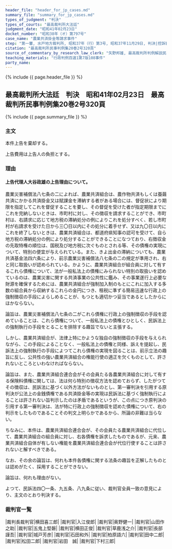 ```yaml
---
header_file: "header_for_jp_cases.md"
summary_file: "summary_for_jp_cases.md"
types_of_judgment: "判決"
types_of_courts: "最高裁判所大法廷"
judgment_date: "昭和41年02月23日"
docket_number: "昭和38年（オ）第797号"
case_name: "農業共済掛金等請求事件"
step: "第一審, 水戸地方裁判所, 昭和37年（行）第3号, 昭和37年11月29日, 判決|控訴審, 東京高等裁判所, , 昭和38年4月10日, 判決"
citation: "最高裁判所民事判例集20巻2号320頁"
source_of_commentary_by_research_law_clerk: "矢野邦雄, 最高裁判所判例解説民事篇昭和41年度64頁"
teaching_materials: "行政判例百選1第7版108事件"
party_name:
---
```


{% include {{ page.header_file }}  %}

## 最高裁判所大法廷　判決　昭和41年02月23日　最高裁判所民事判例集20巻2号320頁

{% include {{ page.summary_file }}  %}






### 主文



本件上告を棄却する。

上告費用は上告人の負担とする。





### 理由



#### 上告代理人大谷政雄の上告理由について。

農業災害補償法八七条の二によれば、農業共済組合は、農作物共済もしくは蚕繭共済にかかる共済掛金又は賦課金を滞納する者がある場合には、督促状により期限を指定してこれを督促することを要し、その督促を受けた者が指定期限までにこれを完納しないときは、市町村に対し、その徴収を請求することができ、市町村は、右請求に応じて地方税の滞納処分の例によりこれを処分すべく、若し市町村が右請求を受けた日から三〇日以内にその処分に着手せず、又は九〇日以内にこれを終了しないときは、農業共済組合は、都道府県知事の認可を受けて、自ら地方税の滞納処分の例により処分することができることになつており、右徴収金の先取特権の順位は、国税及び地方税に次ぐものとされる等、その債権の実現について、特別の便宜が与えられている。また、きよ出金の滞納についても、農業共済基金法四六条により、前示農業災害補償法八七条の二の規定が準用され、右と同じ取扱いが認められている。かように、農業共済組合が組合員に対して有するこれら債権について、法が一般私法上の債権にみられない特別の取扱いを認めているのは、農業災害に関する共済事業の公共性に鑑み、その事業遂行上必要な財源を確保するためには、農業共済組合が強制加入制のもとにこれに加入する多数の組合員から収納するこれらの金円につき、租税に準ずる簡易迅速な行政上の強制徴収の手段によらしめることが、もつとも適切かつ妥当であるとしたからにほかならない。

論旨は、農業災害補償法八七条の二がこれら債権に行政上の強制徴収の手段を認めていることは、これら債権について、一般私法上の債権とひとしく、民訴法上の強制執行の手段をとることを排除する趣旨でないと主張する。

しかし、農業共済組合が、法律上特にかような独自の強制徴収の手段を与えられながら、この手段によることなく、一般私法上の債権と同様、訴えを提起し、民訴法上の強制執行の手段によつてこれら債権の実現を図ることは、前示立法の趣旨に反し、公共性の強い農業共済組合の権能行使の適正を欠くものとして、許されないところといわなければならない。

論旨は、また、農業共済組合連合会がその会員たる各農業共済組合に対して有する保険料債権に関しては、法は何ら特別の徴収方法を認めておらず、したがつてその徴収は、民訴法に基づく以外方法がないものとし、第一審判決を引用する原判決が公法上の金銭債権である共済掛金等の実現は民訴法に基づく強制執行によることは許されない旨判示したのは矛盾であるというが、この点につき原判決の引用する第一審判決は、法が特に行政上の強制徴収を認めた債権について、右の判示をしたものであることその判文上明らかであるから、所論の非難は当らない。

ちなみに、本件は、農業共済組合連合会が、その会員たる農業共済組合に代位して、農業共済組合の組合員に対し、右各債権を訴求したものであるが、元来、農業共済組合自体が有しない権能を農業共済組合連合会が代位行使することは許されないと解すべきである。

なお、その余の論旨は、何れも本件各債権に関する法条の趣旨を正解したものとは認めがたく、採用することができない。

論旨は、何れも理由がない。

よつて、民訴法四〇一条、九五条、八九条に従い、裁判官全員一致の意見により、主文のとおり判決する。

### 裁判官一覧

|裁判長裁判官|横田喜三郎|
|裁判官|入江俊郎|
|裁判官|奥野健一|
|裁判官|山田作之助|
|裁判官|五鬼上堅磐|
|裁判官|横田正俊|
|裁判官|草鹿浅之介|
|裁判官|長部謹吾|
|裁判官|城戸芳彦|
|裁判官|石田和外|
|裁判官|柏原語六|
|裁判官|田中二郎|
|裁判官|松田二郎|
|裁判官|岩田　誠|
|裁判官|下村三郎|





